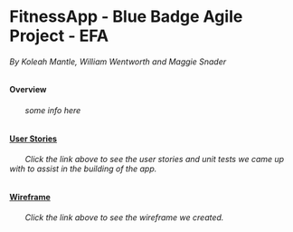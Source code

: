 # FitnessApp - Blue Badge Agile Project - EFA
###### By Koleah Mantle, William Wentworth and Maggie Snader
#### Overview
###### &nbsp;&nbsp;&nbsp;&nbsp;&nbsp;&nbsp; some info here 
#### [User Stories](https://docs.google.com/document/d/1FjGca_K4fwRP-BeF_VMSdW9wT_KUqedD1W1zQGb3vAc/edit?usp=sharing)
###### &nbsp;&nbsp;&nbsp;&nbsp;&nbsp;&nbsp; Click the link above to see the user stories and unit tests we came up with to assist in the building of the app.  
#### [Wireframe](https://docs.google.com/drawings/d/14k79ETYCYcKEEntjIjoacnj1b7qgVifc9f5hM8tBZV4/edit?usp=sharing)
###### &nbsp;&nbsp;&nbsp;&nbsp;&nbsp;&nbsp; Click the link above to see the wireframe we created.

